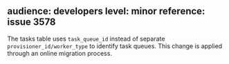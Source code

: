 audience: developers
level: minor
reference: issue 3578
---
The tasks table uses `task_queue_id` instead of separate `provisioner_id/worker_type` to identify task queues.
This change is applied through an online migration process.
